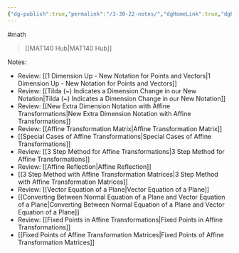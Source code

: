 ```yaml
---
{"dg-publish":true,"permalink":"/3-30-22-notes/","dgHomeLink":true,"dgPassFrontmatter":false,"dgShowLocalGraph":true}
---
```


#math 
> [[MAT140 Hub|MAT140 Hub]]

Notes:
* Review: [[1 Dimension Up - New Notation for Points and Vectors|1 Dimension Up - New Notation for Points and Vectors]]
* Review: [[Tilda (~) Indicates a Dimension Change in our New Notation|Tilda (~) Indicates a Dimension Change in our New Notation]]
* Review: [[New Extra Dimension Notation with Affine Transformations|New Extra Dimension Notation with Affine Transformations]]
* Review: [[Affine Transformation Matrix|Affine Transformation Matrix]]
* [[Special Cases of Affine Transformations|Special Cases of Affine Transformations]]
* Review: [[3 Step Method for Affine Transformations|3 Step Method for Affine Transformations]]
* Review: [[Affine Reflection|Affine Reflection]]
* [[3 Step Method with Affine Transformation Matrices|3 Step Method with Affine Transformation Matrices]]
* Review: [[Vector Equation of a Plane|Vector Equation of a Plane]]
* [[Converting Between Normal Equation of a Plane and Vector Equation of a Plane|Converting Between Normal Equation of a Plane and Vector Equation of a Plane]]
* Review: [[Fixed Points in Affine Transformations|Fixed Points in Affine Transformations]]
* [[Fixed Points of Affine Transformation Matrices|Fixed Points of Affine Transformation Matrices]]